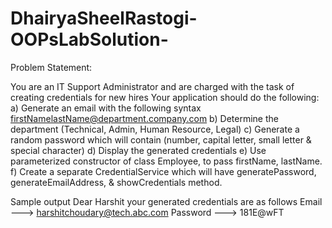 # DhairyaSheelRastogi-OOPsLabSolution-
Problem Statement:

You are an IT Support Administrator and are charged with the task of creating credentials for
new hires
Your application should do the following:
a) Generate an email with the following syntax
firstNamelastName@department.company.com
b) Determine the department (Technical, Admin, Human Resource, Legal)
c) Generate a random password which will contain (number, capital letter, small letter &
special character)
d) Display the generated credentials
e) Use parameterized constructor of class Employee, to pass firstName, lastName.
f) Create a separate CredentialService which will have generatePassword,
generateEmailAddress, & showCredentials method.

Sample output
Dear Harshit your generated credentials are as follows
Email ---> harshitchoudary@tech.abc.com
Password ---> 181E@wFT
